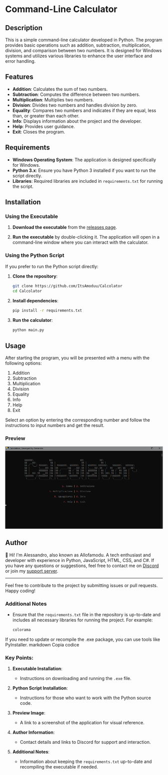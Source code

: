 # Command-Line Calculator

## Description

This is a simple command-line calculator developed in Python. The program provides basic operations such as addition, subtraction, multiplication, division, and comparison between two numbers. It is designed for Windows systems and utilizes various libraries to enhance the user interface and error handling.

## Features

- **Addition**: Calculates the sum of two numbers.
- **Subtraction**: Computes the difference between two numbers.
- **Multiplication**: Multiplies two numbers.
- **Division**: Divides two numbers and handles division by zero.
- **Equality**: Compares two numbers and indicates if they are equal, less than, or greater than each other.
- **Info**: Displays information about the project and the developer.
- **Help**: Provides user guidance.
- **Exit**: Closes the program.

## Requirements

- **Windows Operating System**: The application is designed specifically for Windows.
- **Python 3.x**: Ensure you have Python 3 installed if you want to run the script directly.
- **Libraries**: Required libraries are included in `requirements.txt` for running the script.

## Installation

### Using the Executable

1. **Download the executable** from the [releases page](https://github.com/ItsAmoduu/Calcolator/releases).

2. **Run the executable** by double-clicking it. The application will open in a command-line window where you can interact with the calculator.

### Using the Python Script

If you prefer to run the Python script directly:

1. **Clone the repository**:
    ```bash
    git clone https://github.com/ItsAmoduu/Calcolator
    cd Calcolator
    ```

2. **Install dependencies**:
    ```bash
    pip install -r requirements.txt
    ```

3. **Run the calculator**:
    ```bash
    python main.py
    ```

## Usage

After starting the program, you will be presented with a menu with the following options:

1. Addition
2. Subtraction
3. Multiplication
4. Division
5. Equality
6. Info
7. Help
8. Exit

Select an option by entering the corresponding number and follow the instructions to input numbers and get the result.

### Preview
![Screenshot](https://github.com/ItsAmoduu/Calcolator/blob/main/Screenshot%202024-08-25%20013528.png)

## Author

👋 Hi! I'm Alessandro, also known as Allofamodu. A tech enthusiast and developer with experience in Python, JavaScript, HTML, CSS, and C#. If you have any questions or suggestions, feel free to contact me on [Discord](https://discord.com/users/980503856574259251) or join my [support server](https://discord.gg/MCcgkBgCFr).

---

Feel free to contribute to the project by submitting issues or pull requests. Happy coding!

### Additional Notes

- Ensure that the `requirements.txt` file in the repository is up-to-date and includes all necessary libraries for running the project. For example:
  ```txt
  colorama
If you need to update or recompile the .exe package, you can use tools like PyInstaller.
markdown
Copia codice

### Key Points:

1. **Executable Installation**:
   - Instructions on downloading and running the `.exe` file.

2. **Python Script Installation**:
   - Instructions for those who want to work with the Python source code.

3. **Preview Image**:
   - A link to a screenshot of the application for visual reference.

4. **Author Information**:
   - Contact details and links to Discord for support and interaction.

5. **Additional Notes**:
   - Information about keeping the `requirements.txt` up-to-date and recompiling the executable if needed.
